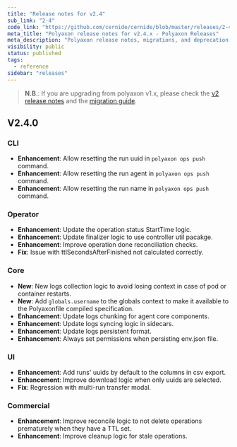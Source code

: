 ```yaml
---
title: "Release notes for v2.4"
sub_link: "2-4"
code_link: "https://github.com/cernide/cernide/blob/master/releases/2-4.md"
meta_title: "Polyaxon release notes for v2.4.x - Polyaxon Releases"
meta_description: "Polyaxon release notes, migrations, and deprecation notes for v2.4.x."
visibility: public
status: published
tags:
  - reference
sidebar: "releases"
---
```


> **N.B.**: If you are upgrading from polyaxon v1.x, please check the [v2 release notes](/docs/releases/2-0/) and the [migration guide](/docs/resources/migration/#migration-from-v1x-to-v2y).

## V2.4.0

### CLI

- **Enhancement**: Allow resetting the run uuid in `polyaxon ops push` command.
- **Enhancement**: Allow resetting the run agent in `polyaxon ops push` command.
- **Enhancement**: Allow resetting the run name in `polyaxon ops push` command.

### Operator

- **Enhancement**: Update the operation status StartTime logic.
- **Enhancement**: Update finalizer logic to use controller util pacakge.
- **Enhancement**: Improve operation done reconciliation checks.
- **Fix**: Issue with ttlSecondsAfterFinished not calculated correctly.

### Core

- **New**: New logs collection logic to avoid losing context in case of pod or container restarts.
- **New**: Add `globals.username` to the globals context to make it available to the Polyaxonfile compiled specification.
- **Enhancement**: Update logs chunking for agent core components.
- **Enhancement**: Update logs syncing logic in sidecars.
- **Enhancement**: Update logs persistent format.
- **Enhancement**: Always set permissions when persisting env.json file.

### UI

- **Enhancement**: Add runs' uuids by default to the columns in csv export.
- **Enhancement**: Improve download logic when only uuids are selected.
- **Fix**: Regression with multi-run transfer modal.

### Commercial

- **Enhancement**: Improve reconcile logic to not delete operations prematurely when they have a TTL set.
- **Enhancement**: Improve cleanup logic for stale operations.
